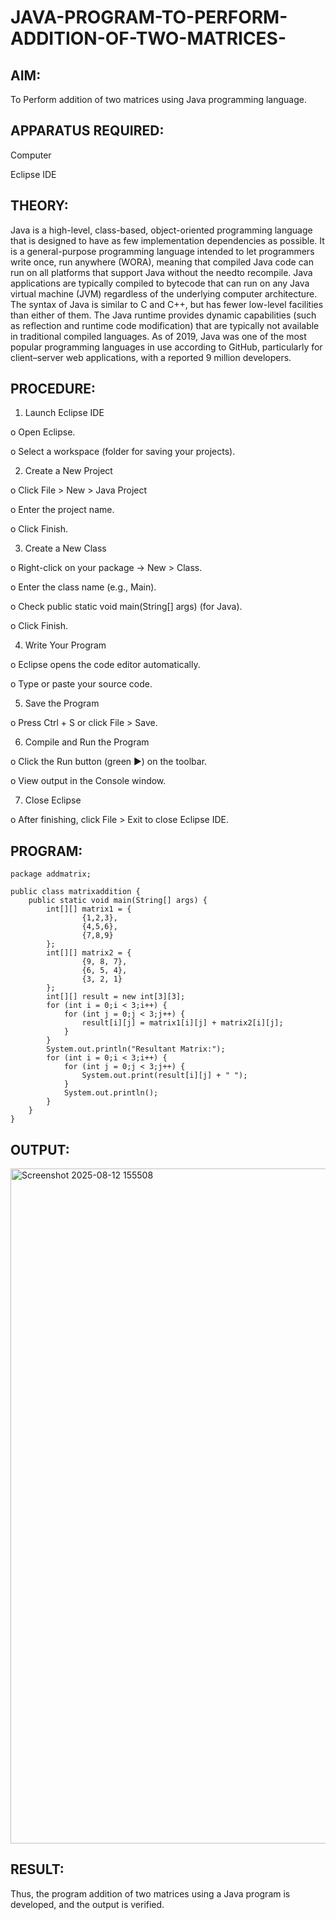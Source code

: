 # JAVA-PROGRAM-TO-PERFORM-ADDITION-OF-TWO-MATRICES-

## AIM:
To Perform addition of two matrices using Java programming language.

## APPARATUS REQUIRED:

Computer

Eclipse IDE

## THEORY:

Java is a high-level, class-based, object-oriented programming language that is designed to have as few implementation dependencies as possible. It is a general-purpose programming language intended to let programmers write once, run anywhere (WORA), meaning that compiled Java code can run on all platforms that support Java without the needto recompile. Java applications are typically compiled to bytecode that can run on any Java virtual machine (JVM) regardless of the underlying computer architecture. The syntax of Java is similar to C and C++, but has fewer low-level facilities than either of them. The Java runtime provides dynamic capabilities (such as reflection and runtime code modification) that are typically not available in traditional compiled languages. As of 2019, Java was one of the most popular programming languages in use according to GitHub, particularly for client–server web applications, with a reported 9 million developers.


## PROCEDURE:

1. Launch Eclipse IDE

o Open Eclipse.

o Select a workspace (folder for saving your projects).

2. Create a New Project

o Click File > New > Java Project

o Enter the project name.

o Click Finish.

3. Create a New Class 

o Right-click on your package → New > Class.

o Enter the class name (e.g., Main).

o Check public static void main(String[] args) (for Java).

o Click Finish.

4. Write Your Program

o Eclipse opens the code editor automatically.

o Type or paste your source code.

5. Save the Program

o Press Ctrl + S or click File > Save.

6. Compile and Run the Program

o Click the Run button (green ▶) on the toolbar.

o View output in the Console window.

7. Close Eclipse

o After finishing, click File > Exit to close Eclipse IDE.


## PROGRAM:
```
package addmatrix;

public class matrixaddition {
	public static void main(String[] args) {
		int[][] matrix1 = {
				{1,2,3},
				{4,5,6},
				{7,8,9}
		};
		int[][] matrix2 = { 
				{9, 8, 7},
				{6, 5, 4},
				{3, 2, 1}
		};
		int[][] result = new int[3][3];
		for (int i = 0;i < 3;i++) {
			for (int j = 0;j < 3;j++) { 
				result[i][j] = matrix1[i][j] + matrix2[i][j]; 
			}
		}
		System.out.println("Resultant Matrix:");
		for (int i = 0;i < 3;i++) {
			for (int j = 0;j < 3;j++) { 
				System.out.print(result[i][j] + " ");
			}
			System.out.println();
		}
	}
}
```


## OUTPUT:
<img width="1920" height="1080" alt="Screenshot 2025-08-12 155508" src="https://github.com/user-attachments/assets/9eaede17-3201-4b0a-9160-51b94fa5e6ca" />


## RESULT:

Thus, the program addition of two matrices using a Java program is developed, and the output is verified. 



